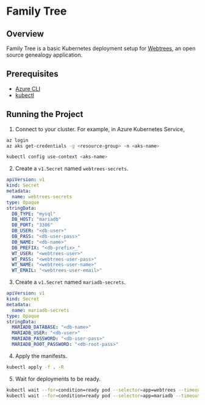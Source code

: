 # Family Tree
## Overview
Family Tree is a basic Kubernetes deployment setup for [Webtrees](https://github.com/fisharebest/webtrees), an open source genealogy application.

## Prerequisites
* [Azure CLI](https://learn.microsoft.com/en-us/cli/azure/install-azure-cli-windows?pivots=winget)
* [kubectl](https://kubernetes.io/docs/reference/kubectl/)

## Running the Project
1. Connect to your cluster. For example, in Azure Kubernetes Service,
```bash
az login
az aks get-credentials -g <resource-group> -n <aks-name>

kubectl config use-context <aks-name>
```

2. Create a `v1.Secret` named `webtrees-secrets`.
```yaml
apiVersion: v1
kind: Secret
metadata:
  name: webtrees-secrets
type: Opaque
stringData:
  DB_TYPE: "mysql"
  DB_HOST: "mariadb"
  DB_PORT: "3306"
  DB_USER: "<db-user>"
  DB_PASS: "<db-user-pass>"
  DB_NAME: "<db-name>"
  DB_PREFIX: "<db-prefix>_"
  WT_USER: "<webtrees-user>"
  WT_PASS: "<webtrees-user-pass>"
  WT_NAME: "<webtrees-user-name>"
  WT_EMAIL: "<webtrees-user-email>"
```

3. Create a `v1.Secret` named `mariadb-secrets`.
```yaml
apiVersion: v1
kind: Secret
metadata:
  name: mariadb-secrets
type: Opaque
stringData:
  MARIADB_DATABASE: "<db-name>"
  MARIADB_USER: "<db-user>"
  MARIADB_PASSWORD: "<db-user-pass>"
  MARIADB_ROOT_PASSWORD: "<db-root-pass>"
```

4. Apply the manifests.
```bash
kubectl apply -f . -R
```

5. Wait for deployments to be ready.
```bash
kubectl wait --for=condition=ready pod --selector=app=webtrees --timeout=120s
kubectl wait --for=condition=ready pod --selector=app=mariadb --timeout=120s
```